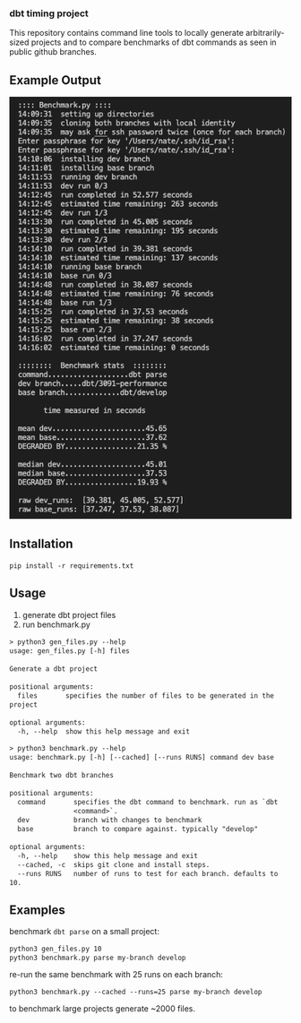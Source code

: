 
### dbt timing project
This repository contains command line tools to locally generate arbitrarily-sized projects and to compare benchmarks of dbt commands as seen in public github branches.

## Example Output

![](./screenshots/benchmark-screenshot.png)

## Installation

```
pip install -r requirements.txt
```

## Usage

1. generate dbt project files
2. run benchmark.py

```
> python3 gen_files.py --help
usage: gen_files.py [-h] files

Generate a dbt project

positional arguments:
  files       specifies the number of files to be generated in the project

optional arguments:
  -h, --help  show this help message and exit
```

```
> python3 benchmark.py --help 
usage: benchmark.py [-h] [--cached] [--runs RUNS] command dev base

Benchmark two dbt branches

positional arguments:
  command       specifies the dbt command to benchmark. run as `dbt
                <command>`.
  dev           branch with changes to benchmark
  base          branch to compare against. typically "develop"

optional arguments:
  -h, --help    show this help message and exit
  --cached, -c  skips git clone and install steps.
  --runs RUNS   number of runs to test for each branch. defaults to 10.
```

## Examples

benchmark `dbt parse` on a small project:

```
python3 gen_files.py 10
python3 benchmark.py parse my-branch develop
```

re-run the same benchmark with 25 runs on each branch:

```
python3 benchmark.py --cached --runs=25 parse my-branch develop
```

to benchmark large projects generate ~2000 files.

